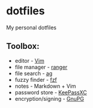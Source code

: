 # dotfiles
My personal dotfiles


## Toolbox:
- editor - [Vim](https://vim.sourceforge.io/)
- file manager - [ranger](https://ranger.github.io/)
- file search - [ag](https://github.com/ggreer/the_silver_searcher)
- fuzzy finder - [fzf](https://github.com/junegunn/fzf)
- notes - Markdown + Vim
- password store - [KeePassXC](https://keepassxc.org/)
- encryption/signing - [GnuPG](https://gnupg.org/)

